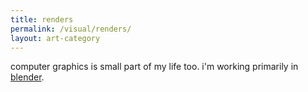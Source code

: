 ```yaml
---
title: renders
permalink: /visual/renders/
layout: art-category
---
```


computer graphics is small part of my life too.
i'm working primarily in [blender](https://blender.org).
